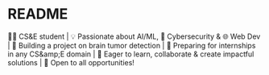 # README
👩‍💻 CS&E student | 💡 Passionate about AI/ML, 🔐 Cybersecurity &amp; 🌐 Web Dev | 🧠 Building a project on brain tumor detection | 🎯 Preparing for internships in any CS\&amp;E domain | 🚀 Eager to learn, collaborate &amp; create impactful solutions | 🤝 Open to all opportunities!
